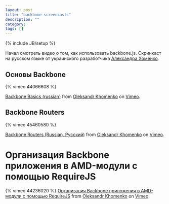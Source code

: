 ```yaml
---
layout: post
title: "backbone screencasts"
description: ""
category: 
tags: []
---
```

{% include JB/setup %}

Начал смотреть видео о том, как использовать backbone.js. Скринкаст на русском языке от украинского разработчика [Александра Хоменко][Александр Хоменко].

## Основы Backbone

{% vimeo 44066608 %} 

[Backbone Basics (russian)][] from [Oleksandr Khomenko][vimeo_okhomenko] on [Vimeo][].
 
## Backbone Routers

{% vimeo 45460580 %}

[Backbone Routers (Russian, Русский)][] from [Oleksandr Khomenko][vimeo_okhomenko] on [Vimeo][].

# Организация Backbone приложения в AMD-модули с помощью RequireJS

{% vimeo 44236020 %}
[Организация Backbone приложения в AMD-модули с помощью RequireJS][] from [Oleksandr Khomenko][vimeo_okhomenko] on [Vimeo][].

[Александр Хоменко]: https://www.facebook.com/okhomenko
[vimeo]: http://vimeo.com
[vimeo_okhomenko]:http://vimeo.com/okhomenko
[Backbone Basics (russian)]: http://vimeo.com/44066608
[Backbone Routers (Russian, Русский)]: http://vimeo.com/45460580
[Организация Backbone приложения в AMD-модули с помощью RequireJS]: http://vimeo.com/44236020